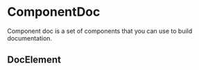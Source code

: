 # ComponentDoc

Component doc is a set of components that
you can use to build documentation.

## DocElement

